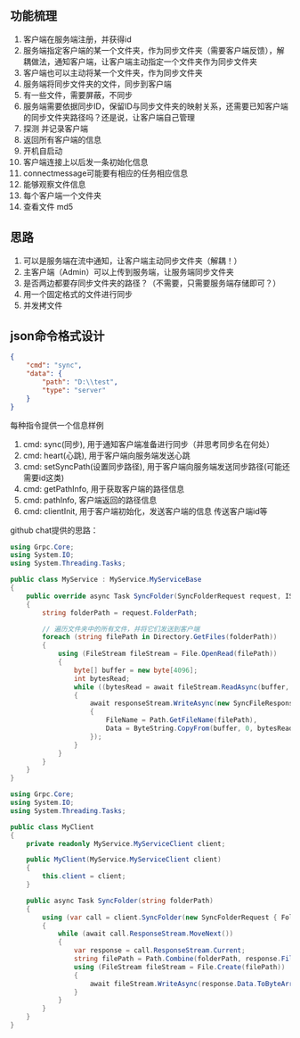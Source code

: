 ## 功能梳理

1. 客户端在服务端注册，并获得id
2. 服务端指定客户端的某一个文件夹，作为同步文件夹（需要客户端反馈），解耦做法，通知客户端，让客户端主动指定一个文件夹作为同步文件夹
3. 客户端也可以主动将某一个文件夹，作为同步文件夹
4. 服务端将同步文件夹的文件，同步到客户端
5. 有一些文件，需要屏蔽，不同步
6. 服务端需要依据同步ID，保留ID与同步文件夹的映射关系，还需要已知客户端的同步文件夹路径吗？还是说，让客户端自己管理
7. 探测 并记录客户端
8. 返回所有客户端的信息
9. 开机自启动
10. 客户端连接上以后发一条初始化信息
11. connectmessage可能要有相应的任务相应信息
12. 能够观察文件信息
13. 每个客户端一个文件夹
14. 查看文件 md5


## 思路
1. 可以是服务端在流中通知，让客户端主动同步文件夹（解耦！）
2. 主客户端（Admin）可以上传到服务端，让服务端同步文件夹
3. 是否两边都要存同步文件夹的路径？（不需要，只需要服务端存储即可？）
4. 用一个固定格式的文件进行同步
5. 并发拷文件

## json命令格式设计
```json
{
    "cmd": "sync",
    "data": {
        "path": "D:\\test",
        "type": "server"
    }
}
```

每种指令提供一个信息样例
1. cmd: sync(同步), 用于通知客户端准备进行同步（并思考同步名在何处）
2. cmd: heart(心跳), 用于客户端向服务端发送心跳
3. cmd: setSyncPath(设置同步路径), 用于客户端向服务端发送同步路径(可能还需要id这类)
4. cmd: getPathInfo, 用于获取客户端的路径信息
4. cmd: pathInfo, 客户端返回的路径信息
5. cmd: clientInit, 用于客户端初始化，发送客户端的信息 传送客户端id等


github chat提供的思路：
```cs
using Grpc.Core;
using System.IO;
using System.Threading.Tasks;

public class MyService : MyService.MyServiceBase
{
    public override async Task SyncFolder(SyncFolderRequest request, IServerStreamWriter<SyncFileResponse> responseStream, ServerCallContext context)
    {
        string folderPath = request.FolderPath;

        // 遍历文件夹中的所有文件，并将它们发送到客户端
        foreach (string filePath in Directory.GetFiles(folderPath))
        {
            using (FileStream fileStream = File.OpenRead(filePath))
            {
                byte[] buffer = new byte[4096];
                int bytesRead;
                while ((bytesRead = await fileStream.ReadAsync(buffer, 0, buffer.Length)) > 0)
                {
                    await responseStream.WriteAsync(new SyncFileResponse
                    {
                        FileName = Path.GetFileName(filePath),
                        Data = ByteString.CopyFrom(buffer, 0, bytesRead)
                    });
                }
            }
        }
    }
}
```

```cs
using Grpc.Core;
using System.IO;
using System.Threading.Tasks;

public class MyClient
{
    private readonly MyService.MyServiceClient client;

    public MyClient(MyService.MyServiceClient client)
    {
        this.client = client;
    }

    public async Task SyncFolder(string folderPath)
    {
        using (var call = client.SyncFolder(new SyncFolderRequest { FolderPath = folderPath }))
        {
            while (await call.ResponseStream.MoveNext())
            {
                var response = call.ResponseStream.Current;
                string filePath = Path.Combine(folderPath, response.FileName);
                using (FileStream fileStream = File.Create(filePath))
                {
                    await fileStream.WriteAsync(response.Data.ToByteArray(), 0, response.Data.Length);
                }
            }
        }
    }
}
```

